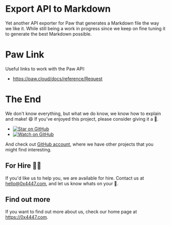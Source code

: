 # Export API to Markdown

Yet another API exporter for Paw that generates a Markdown file the way we like it. While still being a work in progress since we keep on fine tuning it to generate the best Markdown possible.

# Paw Link

Useful links to work with the Paw API:

- https://paw.cloud/docs/reference/Request

# The End

We don't know everything, but what we do know, we know how to explain and make! 😄 If you've enjoyed this project, please consider giving it a 🌟.

- [![Star on GitHub](https://img.shields.io/github/stars/0x4447/0x4447-extension-paw-to-markdown.svg?style=social)](https://github.com/0x4447/0x4447-extension-paw-to-markdown/stargazers)
- [![Watch on GitHub](https://img.shields.io/github/watchers/0x4447/0x4447-extension-paw-to-markdown.svg?style=social)](https://github.com/0x4447/0x4447-extension-paw-to-markdown/watchers)

And check out [GitHub account](https://github.com/0x4447), where we have other projects that you might find interesting.

## For Hire 👨‍💻

If you'd like us to help you, we are available for hire. Contact us at hello@0x4447.com, and let us know whats on your 🧠.

## Find out more

If you want to find out more about us, check our home page at https://0x4447.com.
